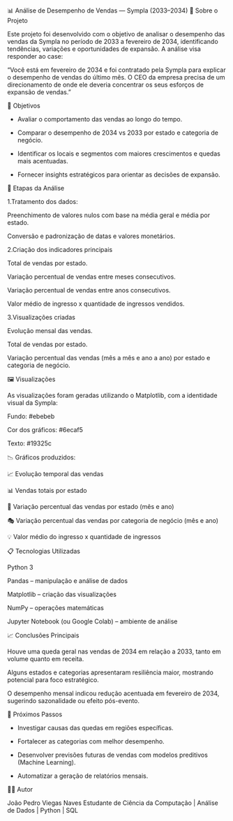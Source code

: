 📊 Análise de Desempenho de Vendas — Sympla (2033–2034)
🧠 Sobre o Projeto

Este projeto foi desenvolvido com o objetivo de analisar o desempenho das vendas da Sympla no período de 2033 a fevereiro de 2034, identificando tendências, variações e oportunidades de expansão.
A análise visa responder ao case:

“Você está em fevereiro de 2034 e foi contratado pela Sympla para explicar o desempenho de vendas do último mês. O CEO da empresa precisa de um direcionamento de onde ele deveria concentrar os seus esforços de expansão de vendas.”

🎯 Objetivos

- Avaliar o comportamento das vendas ao longo do tempo.

- Comparar o desempenho de 2034 vs 2033 por estado e categoria de negócio.

- Identificar os locais e segmentos com maiores crescimentos e quedas mais acentuadas.

- Fornecer insights estratégicos para orientar as decisões de expansão.

🧩 Etapas da Análise

1.Tratamento dos dados:

  Preenchimento de valores nulos com base na média geral e média por estado.

  Conversão e padronização de datas e valores monetários.

2.Criação dos indicadores principais

  Total de vendas por estado.

  Variação percentual de vendas entre meses consecutivos.

  Variação percentual de vendas entre anos consecutivos.

  Valor médio de ingresso x quantidade de ingressos vendidos.

3.Visualizações criadas

  Evolução mensal das vendas.

  Total de vendas por estado.

  Variação percentual das vendas (mês a mês e ano a ano) por estado e categoria de negócio.

🖼️ Visualizações

  As visualizações foram geradas utilizando o Matplotlib, com a identidade visual da Sympla:

  Fundo: #ebebeb

  Cor dos gráficos: #6ecaf5

  Texto: #19325c

📉 Gráficos produzidos:

  📈 Evolução temporal das vendas

  📊 Vendas totais por estado

  🧭 Variação percentual das vendas por estado (mês e ano)

  🎭 Variação percentual das vendas por categoria de negócio (mês e ano)

  💡 Valor médio do ingresso x quantidade de ingressos

📋 Tecnologias Utilizadas

  Python 3

  Pandas – manipulação e análise de dados

  Matplotlib – criação das visualizações

  NumPy – operações matemáticas

  Jupyter Notebook (ou Google Colab) – ambiente de análise

📈 Conclusões Principais

Houve uma queda geral nas vendas de 2034 em relação a 2033, tanto em volume quanto em receita.

Alguns estados e categorias apresentaram resiliência maior, mostrando potencial para foco estratégico.

O desempenho mensal indicou redução acentuada em fevereiro de 2034, sugerindo sazonalidade ou efeito pós-evento.

🚀 Próximos Passos

- Investigar causas das quedas em regiões específicas.

- Fortalecer as categorias com melhor desempenho.

- Desenvolver previsões futuras de vendas com modelos preditivos (Machine Learning).

- Automatizar a geração de relatórios mensais.

👨‍💻 Autor

João Pedro Viegas Naves
Estudante de Ciência da Computação | Análise de Dados | Python | SQL
